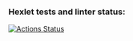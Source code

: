 ### Hexlet tests and linter status:
[![Actions Status](https://github.com/blednovski/frontend-project-12/workflows/hexlet-check/badge.svg)](https://github.com/blednovski/frontend-project-12/actions)